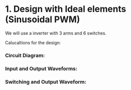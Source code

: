 # 1. Design with Ideal elements (Sinusoidal PWM)
We will use a inverter with 3 arms and 6 switches.

Calucaltions for the design:




### Circuit Diagram:



### Input and Output Waveforms:



### Switching and Output Waveform:
